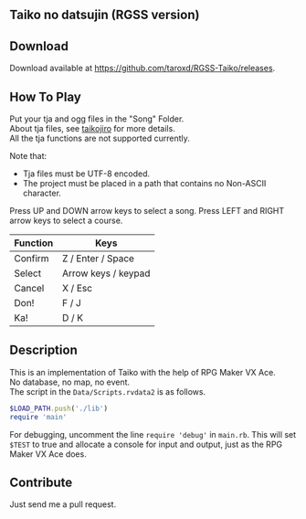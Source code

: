 Taiko no datsujin (RGSS version) 
------

## Download ##
 
Download available at <https://github.com/taroxd/RGSS-Taiko/releases>.

## How To Play ##
Put your tja and ogg files in the "Song" Folder.  
About tja files, see [taikojiro](http://www.nicovideo.jp/watch/sm5463901) for more details.  
All the tja functions are not supported currently.

Note that:
* Tja files must be UTF-8 encoded.
* The project must be placed in a path that contains no Non-ASCII character.

Press UP and DOWN arrow keys to select a song. Press LEFT and RIGHT arrow keys to select a course.

|  Function  |  Keys                       |
| ---------- | --------------------------- |
| Confirm    |  Z / Enter / Space          |
| Select     |  Arrow keys / keypad        |
| Cancel     |  X / Esc                    |
| Don!       |  F / J                      |
| Ka!        |  D / K                      |

## Description ##

This is an implementation of Taiko with the help of RPG Maker VX Ace.  
No database, no map, no event.  
The script in the `Data/Scripts.rvdata2` is as follows.

```ruby
$LOAD_PATH.push('./lib')
require 'main'
```

For debugging, uncomment the line `require 'debug'` in `main.rb`.
This will set `$TEST` to true and allocate a console for input and output, just as the RPG Maker VX Ace does.

## Contribute ##

Just send me a pull request.
